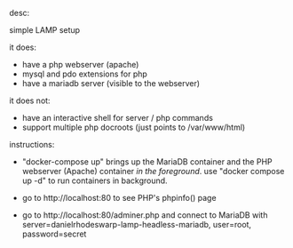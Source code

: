 desc:

simple LAMP setup

it does:

- have a php webserver (apache)
- mysql and pdo extensions for php
- have a mariadb server (visible to the webserver)

it does not:

- have an interactive shell for server / php commands
- support multiple php docroots (just points to /var/www/html)


instructions:

- "docker-compose up" brings up the MariaDB container and the PHP webserver (Apache) container
    *in the foreground*. use "docker compose up -d" to run containers in background.

- go to http://localhost:80 to see PHP's phpinfo() page
- go to http://localhost:80/adminer.php and connect to MariaDB with server=danielrhodeswarp-lamp-headless-mariadb, user=root, password=secret